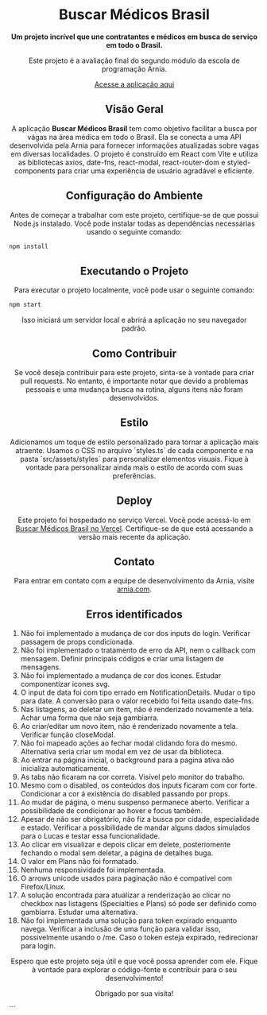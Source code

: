 <h1 align="center">Buscar Médicos Brasil</h1>

<p align="center">
  <strong>Um projeto incrível que une contratantes e médicos em busca de serviço em todo o Brasil.</strong>
</p>

<p align="center">
  Este projeto é a avaliação final do segundo módulo da escola de programação Arnia.
</p>

<p align="center">
  <a href="https://buscar-medicos-brasil.vercel.app/">Acesse a aplicação aqui</a>
</p>

<h2 align="center">Visão Geral</h2>

<p align="center">
  A aplicação <strong>Buscar Médicos Brasil</strong> tem como objetivo facilitar a busca por vágas na área médica em todo o Brasil. Ela se conecta a uma API desenvolvida pela Arnia para fornecer informações atualizadas sobre vagas em diversas localidades. O projeto é construído em React com Vite e utiliza as bibliotecas axios, date-fns, react-modal, react-router-dom e styled-components para criar uma experiência de usuário agradável e eficiente.
</p>

<h2 align="center">Configuração do Ambiente</h2>

<p align="center">
  Antes de começar a trabalhar com este projeto, certifique-se de que possui Node.js instalado. Você pode instalar todas as dependências necessárias usando o seguinte comando:
</p>

```bash
npm install
```

<h2 align="center">Executando o Projeto</h2>
<p align="center">
  Para executar o projeto localmente, você pode usar o seguinte comando:
</p>

```bash
npm start
```

<p align="center">
  Isso iniciará um servidor local e abrirá a aplicação no seu navegador padrão.
</p>
<h2 align="center">Como Contribuir</h2>
<p align="center">
  Se você deseja contribuir para este projeto, sinta-se à vontade para criar pull requests. No entanto, é importante notar que devido a problemas pessoais e uma mudança brusca na rotina, alguns itens não foram desenvolvidos.
</p>
<h2 align="center">Estilo</h2>
<p align="center">
  Adicionamos um toque de estilo personalizado para tornar a aplicação mais atraente. Usamos o CSS no arquivo `styles.ts` de cada componente e na pasta `src/assets/styles` para personalizar elementos visuais. Fique à vontade para personalizar ainda mais o estilo de acordo com suas preferências.
</p>
<h2 align="center">Deploy</h2>
<p align="center">
  Este projeto foi hospedado no serviço Vercel. Você pode acessá-lo em <a href="https://buscar-medicos-brasil.vercel.app/">Buscar Médicos Brasil no Vercel</a>. Certifique-se de que está acessando a versão mais recente da aplicação.
</p>
<h2 align="center">Contato</h2>
<p align="center">
  Para entrar em contato com a equipe de desenvolvimento da Arnia, visite <a href="https://arnia.com.br/">arnia.com</a>.
</p>
<h2 align="center">Erros identificados</h2>
<ol>
  <li>Não foi implementado a mudança de cor dos inputs do login. Verificar passagem de props condicionada.</li>
  <li>Não foi implementado o tratamento de erro da API, nem o callback com mensagem. Definir principais códigos e criar uma listagem de mensagens.</li>
  <li>Não foi implementado a mudança de cor dos icones. Estudar componentizar icones svg.</li>
  <li>O input de data foi com tipo errado em NotificationDetails. Mudar o tipo para date. A conversão para o valor recebido foi feita usando date-fns.</li>
  <li>Nas listagens, ao deletar um item, não é renderizado novamente a tela. Achar uma forma que não seja gambiarra.</li>
  <li>Ao criar/editar um novo item, não é renderizado novamente a tela. Verificar função closeModal.</li>
  <li>Não foi mapeado ações ao fechar modal clidando fora do mesmo. Alternativa seria criar um modal em vez de usar da biblioteca.</li>
  <li>Ao entrar na página inicial, o background para a pagina ativa não inicializa automaticamente.</li>
  <li>As tabs não ficaram na cor correta. Visível pelo monitor do trabalho.</li>
  <li>Mesmo com o disabled, os conteúdos dos inputs ficaram com cor forte. Condicionar a cor á existência do disabled passando por props.</li>
  <li>Ao mudar de página, o menu suspenso permanece aberto. Verificar a possibilidade de condicionar ao hover e focus também.</li>
  <li>Apesar de não ser obrigatório, não fiz a busca por cidade, especialidade e estado. Verificar a possibilidade de mandar alguns dados simulados para o Lucas e testar essa funcionalidade.</li>
  <li>Ao clicar em visualizar e depois clicar em delete, posteriomente fechando o modal sem deletar, a página de detalhes buga.</li>
  <li>O valor em Plans não foi formatado.</li>
  <li>Nenhuma responsividade foi implementada.</li>
  <li>O arrows unicode usados para paginação não é compatível com Firefox/Linux.</li>
  <li>A solução encontrada para atualizar a renderização ao clicar no checkbox nas listagens (Specialties e Plans) só pode ser definido como gambiarra. Estudar uma alternativa.</li>
  <li>Não foi implementada uma solução para token expirado enquanto navega. Verificar a inclusão de uma função para validar isso, possivelmente usando o /me. Caso o token esteja expirado, redirecionar para login.</li>
</ol>
<p align="center">
  Espero que este projeto seja útil e que você possa aprender com ele. Fique à vontade para explorar o código-fonte e contribuir para o seu desenvolvimento!
</p>
<p align="center">
  Obrigado por sua visita!
</p>
```
